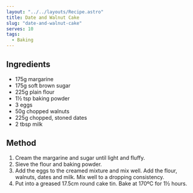 ```yaml
---
layout: "../../layouts/Recipe.astro"
title: Date and Walnut Cake
slug: "date-and-walnut-cake"
serves: 10
tags:
  - Baking
---
```


## Ingredients

- 175g margarine
- 175g soft brown sugar
- 225g plain flour
- 1½ tsp baking powder
- 3 eggs
- 50g chopped walnuts
- 225g chopped, stoned dates
- 2 tbsp milk

## Method

1. Cream the margarine and sugar until light and fluffy.
1. Sieve the flour and baking powder.
1. Add the eggs to the creamed mixture and mix well. Add the flour, walnuts, dates and milk. Mix well to a dropping consistency.
1. Put into a greased 17.5cm round cake tin. Bake at 170ºC for 1½ hours.